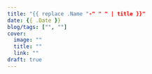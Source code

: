 ```yaml
---
title: "{{ replace .Name "-" " " | title }}"
date: {{ .Date }}
blog/tags: ["", ""]
cover: 
  image: ""
  title: ""
  link: ""
draft: true
---
```

